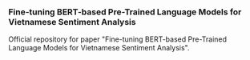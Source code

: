 ### Fine-tuning BERT-based Pre-Trained Language Models for Vietnamese Sentiment Analysis 

Official repository for paper "Fine-tuning BERT-based Pre-Trained Language Models for Vietnamese Sentiment Analysis".